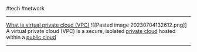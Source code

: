 #tech #network 

---
[What is virtual private cloud (VPC)](https://www.cloudflare.com/learning/cloud/what-is-a-virtual-private-cloud/)
![[Pasted image 20230704132612.png]]
A virtual private cloud (VPC) is a secure, isolated [private cloud](https://www.cloudflare.com/learning/cloud/what-is-a-private-cloud/) hosted within a [public cloud](https://www.cloudflare.com/learning/cloud/what-is-a-public-cloud/)

----
